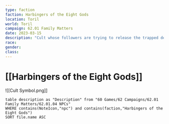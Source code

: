 ```yaml
---
type: faction
faction: Harbingers of the Eight Gods
location: Toril
world: Toril
campaign: 62.01 Family Matters
date: 2023-03-15
description: "Cult whose followers are trying to release the trapped demon soul from the sword"
race: 
gender: 
class: 
---
```

# [[Harbingers of the Eight Gods]]
![[Cult Symbol.png]]

```dataview
table description as "Description" from "60 Games/62 Campaigns/62.01 Family Matters/62.01.04 NPCs"
WHERE contains(NoteIcon,"npc") and contains(faction,"Harbingers of the Eight Gods")
SORT file.name ASC
```

